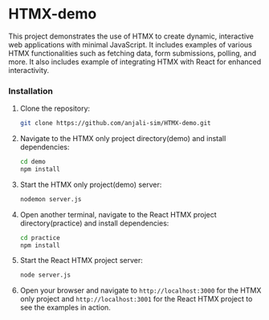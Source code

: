 # HTMX-demo

This project demonstrates the use of HTMX to create dynamic, interactive web applications with minimal JavaScript. It includes examples of various HTMX functionalities such as fetching data, form submissions, polling, and more. It also includes example of integrating HTMX with React for enhanced interactivity.

### Installation

1. Clone the repository:
    ```bash
    git clone https://github.com/anjali-sim/HTMX-demo.git
    ```

2. Navigate to the HTMX only project directory(demo) and install dependencies:
    ```bash
    cd demo
    npm install
    ```

3. Start the HTMX only project(demo) server:
    ```bash
    nodemon server.js
    ```

4. Open another terminal, navigate to the React HTMX project directory(practice) and install dependencies:
    ```bash
    cd practice
    npm install
    ```

5. Start the React HTMX project server:
    ```bash
    node server.js
    ```

6. Open your browser and navigate to `http://localhost:3000` for the HTMX only project and `http://localhost:3001` for the React HTMX project to see the examples in action.